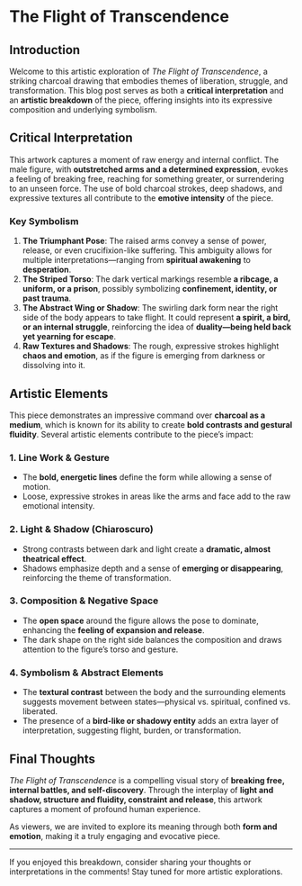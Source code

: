 # **The Flight of Transcendence**

## **Introduction**
Welcome to this artistic exploration of *The Flight of Transcendence*, a striking charcoal drawing that embodies themes of liberation, struggle, and transformation. This blog post serves as both a **critical interpretation** and an **artistic breakdown** of the piece, offering insights into its expressive composition and underlying symbolism.


## **Critical Interpretation**
This artwork captures a moment of raw energy and internal conflict. The male figure, with **outstretched arms and a determined expression**, evokes a feeling of breaking free, reaching for something greater, or surrendering to an unseen force. The use of bold charcoal strokes, deep shadows, and expressive textures all contribute to the **emotive intensity** of the piece.

### **Key Symbolism**
1. **The Triumphant Pose**: The raised arms convey a sense of power, release, or even crucifixion-like suffering. This ambiguity allows for multiple interpretations—ranging from **spiritual awakening** to **desperation**.
2. **The Striped Torso**: The dark vertical markings resemble **a ribcage, a uniform, or a prison**, possibly symbolizing **confinement, identity, or past trauma**.
3. **The Abstract Wing or Shadow**: The swirling dark form near the right side of the body appears to take flight. It could represent **a spirit, a bird, or an internal struggle**, reinforcing the idea of **duality—being held back yet yearning for escape**.
4. **Raw Textures and Shadows**: The rough, expressive strokes highlight **chaos and emotion**, as if the figure is emerging from darkness or dissolving into it.

## **Artistic Elements**
This piece demonstrates an impressive command over **charcoal as a medium**, which is known for its ability to create **bold contrasts and gestural fluidity**. Several artistic elements contribute to the piece’s impact:

### **1. Line Work & Gesture**
- The **bold, energetic lines** define the form while allowing a sense of motion.
- Loose, expressive strokes in areas like the arms and face add to the raw emotional intensity.

### **2. Light & Shadow (Chiaroscuro)**
- Strong contrasts between dark and light create a **dramatic, almost theatrical effect**.
- Shadows emphasize depth and a sense of **emerging or disappearing**, reinforcing the theme of transformation.

### **3. Composition & Negative Space**
- The **open space** around the figure allows the pose to dominate, enhancing the **feeling of expansion and release**.
- The dark shape on the right side balances the composition and draws attention to the figure’s torso and gesture.

### **4. Symbolism & Abstract Elements**
- The **textural contrast** between the body and the surrounding elements suggests movement between states—physical vs. spiritual, confined vs. liberated.
- The presence of a **bird-like or shadowy entity** adds an extra layer of interpretation, suggesting flight, burden, or transformation.

## **Final Thoughts**
*The Flight of Transcendence* is a compelling visual story of **breaking free, internal battles, and self-discovery**. Through the interplay of **light and shadow, structure and fluidity, constraint and release**, this artwork captures a moment of profound human experience.

As viewers, we are invited to explore its meaning through both **form and emotion**, making it a truly engaging and evocative piece.

---

If you enjoyed this breakdown, consider sharing your thoughts or interpretations in the comments! Stay tuned for more artistic explorations.